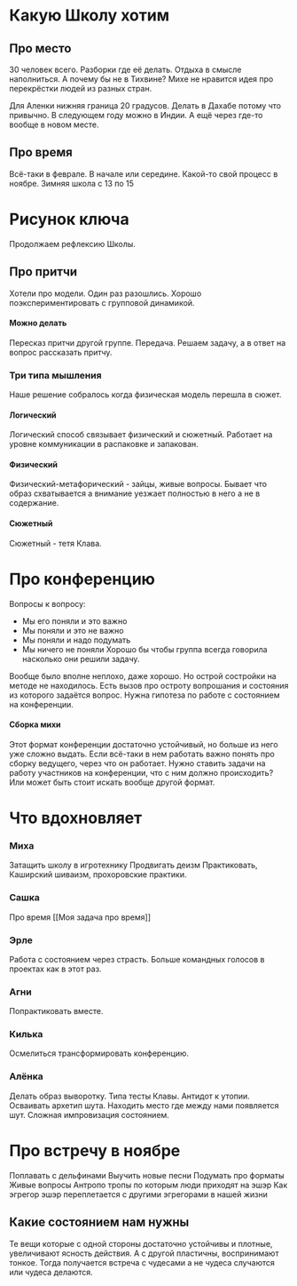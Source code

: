 # Какую Школу хотим
## Про место
30 человек всего.
Разборки где её делать.
Отдыха в смысле наполниться.
А почему бы не в Тихвине?
Михе не нравится идея про перекрёстки людей из разных стран.

Для Аленки нижняя граница 20 градусов.
Делать в Дахабе потому что привычно.
В следующем году можно в Индии.
А ещё через где-то вообще в новом месте.
## Про время 
Всё-таки в феврале. В начале или середине.
Какой-то свой процесс в ноябре.
Зимняя школа с 13 по 15

# Рисунок ключа 
Продолжаем рефлексию Школы.
## Про притчи
Хотели про модели.
Один раз разошлись.
Хорошо поэкспериментировать с групповой динамикой.
#### Можно делать
Пересказ притчи другой группе. Передача.
Решаем задачу, а в ответ на вопрос рассказать притчу.

### Три типа мышления 
Наше решение собралось когда физическая модель перешла в сюжет.
#### Логический 
Логический способ связывает физический и сюжетный. Работает на уровне коммуникации в распаковке и запакован.
#### Физический
Физический-метафорический - зайцы, живые вопросы. Бывает что образ схватывается а внимание уезжает полностью в него а не в содержание.
#### Сюжетный 
Сюжетный - тетя Клава.

# Про конференцию 
Вопросы к вопросу:
- Мы его поняли и это важно
- Мы поняли и это не важно
- Мы поняли и надо подумать
- Мы ничего не поняли
Хорошо бы чтобы группа всегда говорила насколько они решили задачу. 

Вообще было вполне неплохо, даже хорошо. 
Но острой состройки на методе не находилось.
Есть вызов про остроту вопрошания и состояния из которого задаётся вопрос.
Нужна гипотеза по работе с состоянием на конференции.

#### Сборка михи
Этот формат конференции достаточно устойчивый, но больше из него уже сложно выдать.
Если всё-таки в нем работать важно понять про сборку ведущего, через что он работает. 
Нужно ставить задачи на работу участников на конференции, что с ним должно происходить?
Или может быть стоит искать вообще другой формат.

# Что вдохновляет 
### Миха
Затащить школу в игротехнику
Продвигать деизм
Практиковать, Каширский шиваизм, прохоровские практики.
### Сашка
Про время
[[Моя задача про время]]
### Эрле
Работа с состоянием через страсть.
Больше командных голосов в проектах как в этот раз.

### Агни
Попрактиковать вместе.
### Килька
Осмелиться трансформировать конференцию.
### Алёнка 
Делать образ выворотку. Типа тесты Клавы. Антидот к утопии. Осваивать архетип шута.
Находить место где между нами появляется шут.
Сложная импровизация состоянием.
# Про встречу в ноябре 
Поплавать с дельфинами
Выучить новые песни
Подумать про форматы
Живые вопросы 
Антропо тропы по которым люди приходят на эшэр
Как эгрегор эшэр переплетается с другими эгрегорами в нашей жизни 

## Какие состоянием нам нужны 

Те вещи которые с одной стороны достаточно устойчивы и плотные, увеличивают ясность действия. А с другой пластичны, воспринимают тонкое.  Тогда получается встреча с чудесами а не чудеса случаются или чудеса делаются.